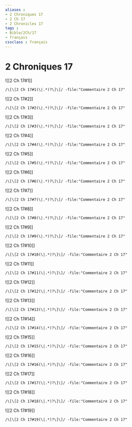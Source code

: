 ```yaml
---
aliases : 
- 2 Chroniques 17
- 2 Ch 17
- 2 Chronicles 17
tags : 
- Bible/2Ch/17
- français
cssclass : français
---
```


# 2 Chroniques 17

![[2 Ch 17#1]]

```query
/\[\[2 Ch 17#1(\|.*)?\]\]/ -file:"Commentaire 2 Ch 17"
```

![[2 Ch 17#2]]

```query
/\[\[2 Ch 17#2(\|.*)?\]\]/ -file:"Commentaire 2 Ch 17"
```

![[2 Ch 17#3]]

```query
/\[\[2 Ch 17#3(\|.*)?\]\]/ -file:"Commentaire 2 Ch 17"
```

![[2 Ch 17#4]]

```query
/\[\[2 Ch 17#4(\|.*)?\]\]/ -file:"Commentaire 2 Ch 17"
```

![[2 Ch 17#5]]

```query
/\[\[2 Ch 17#5(\|.*)?\]\]/ -file:"Commentaire 2 Ch 17"
```

![[2 Ch 17#6]]

```query
/\[\[2 Ch 17#6(\|.*)?\]\]/ -file:"Commentaire 2 Ch 17"
```

![[2 Ch 17#7]]

```query
/\[\[2 Ch 17#7(\|.*)?\]\]/ -file:"Commentaire 2 Ch 17"
```

![[2 Ch 17#8]]

```query
/\[\[2 Ch 17#8(\|.*)?\]\]/ -file:"Commentaire 2 Ch 17"
```

![[2 Ch 17#9]]

```query
/\[\[2 Ch 17#9(\|.*)?\]\]/ -file:"Commentaire 2 Ch 17"
```

![[2 Ch 17#10]]

```query
/\[\[2 Ch 17#10(\|.*)?\]\]/ -file:"Commentaire 2 Ch 17"
```

![[2 Ch 17#11]]

```query
/\[\[2 Ch 17#11(\|.*)?\]\]/ -file:"Commentaire 2 Ch 17"
```

![[2 Ch 17#12]]

```query
/\[\[2 Ch 17#12(\|.*)?\]\]/ -file:"Commentaire 2 Ch 17"
```

![[2 Ch 17#13]]

```query
/\[\[2 Ch 17#13(\|.*)?\]\]/ -file:"Commentaire 2 Ch 17"
```

![[2 Ch 17#14]]

```query
/\[\[2 Ch 17#14(\|.*)?\]\]/ -file:"Commentaire 2 Ch 17"
```

![[2 Ch 17#15]]

```query
/\[\[2 Ch 17#15(\|.*)?\]\]/ -file:"Commentaire 2 Ch 17"
```

![[2 Ch 17#16]]

```query
/\[\[2 Ch 17#16(\|.*)?\]\]/ -file:"Commentaire 2 Ch 17"
```

![[2 Ch 17#17]]

```query
/\[\[2 Ch 17#17(\|.*)?\]\]/ -file:"Commentaire 2 Ch 17"
```

![[2 Ch 17#18]]

```query
/\[\[2 Ch 17#18(\|.*)?\]\]/ -file:"Commentaire 2 Ch 17"
```

![[2 Ch 17#19]]

```query
/\[\[2 Ch 17#19(\|.*)?\]\]/ -file:"Commentaire 2 Ch 17"
```

